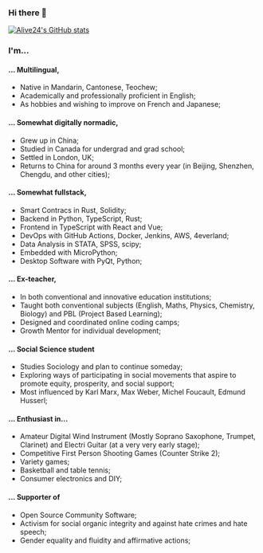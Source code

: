 ### Hi there 👋
[![Alive24's GitHub stats](https://github-readme-stats.vercel.app/api?username=Alive24)](https://github.com/anuraghazra/github-readme-stats)
### I'm... 

#### ... Multilingual,
- Native in Mandarin, Cantonese, Teochew;
- Academically and professionally proficient in English;
- As hobbies and wishing to improve on French and Japanese;

#### ... Somewhat digitally normadic,
- Grew up in China;
- Studied in Canada for undergrad and grad school;
- Settled in London, UK;
- Returns to China for around 3 months every year (in Beijing, Shenzhen, Chengdu, and other cities);

#### ... Somewhat fullstack,
- Smart Contracs in Rust, Solidity;
- Backend in Python, TypeScript, Rust;
- Frontend in TypeScript with React and Vue;
- DevOps with GitHub Actions, Docker, Jenkins, AWS, 4everland;
- Data Analysis in STATA, SPSS, scipy;
- Embedded with MicroPython;
- Desktop Software with PyQt, Python;

#### ... Ex-teacher,
- In both conventional and innovative education institutions;
- Taught both conventional subjects (English, Maths, Physics, Chemistry, Biology) and PBL (Project Based Learning);
- Designed and coordinated online coding camps;
- Growth Mentor for individual development;

#### ... Social Science student
- Studies Sociology and plan to continue someday;
- Exploring ways of participating in social movements that aspire to promote equity, prosperity, and social support;
- Most influenced by Karl Marx, Max Weber, Michel Foucault, Edmund Husserl;

#### ... Enthusiast in...
- Amateur Digital Wind Instrument (Mostly Soprano Saxophone, Trumpet, Clarinet) and Electri Guitar (at a very very early stage);
- Competitive First Person Shooting Games (Counter Strike 2);
- Variety games;
- Basketball and table tennis;
- Consumer electronics and DIY;

#### ... Supporter of
- Open Source Community Software;
- Activism for social organic integrity and against hate crimes and hate speech;
- Gender equality and fluidity and affirmative actions;
